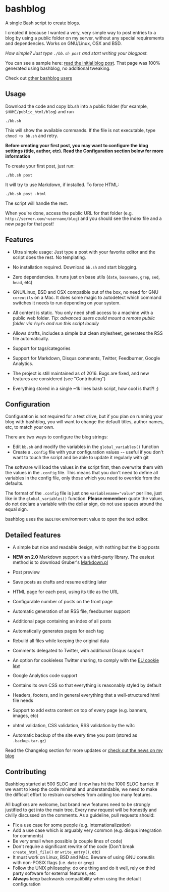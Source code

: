 bashblog
========

A single Bash script to create blogs.

I created it because I wanted a very, very simple way to post entries to
a blog by using a public folder on my server, without any special
requirements and dependencies. Works on GNU/Linux, OSX and BSD.

*How simple? Just type `./bb.sh post` and start writing your blogpost.*

You can see a sample here: [read the initial blog post]. That page was
100% generated using bashblog, no additional tweaking.

Check out [other bashblog users]

Usage
-----

Download the code and copy bb.sh into a public folder (for example,
`$HOME/public_html/blog`) and run

    ./bb.sh

This will show the available commands. If the file is not executable,
type `chmod +x bb.sh` and retry.

**Before creating your first post, you may want to configure the blog
settings (title, author, etc). Read the Configuration section below for
more information**

To create your first post, just run:

    ./bb.sh post

It will try to use Markdown, if installed. To force HTML:

    ./bb.sh post -html

The script will handle the rest.

When you're done, access the public URL for that folder (e.g.
`http://server.com/~username/blog`) and you should see the index file
and a new page for that post!

Features
--------

-   Ultra simple usage: Just type a post with your favorite editor and
    the script does the rest. No templating.

-   No installation required. Download `bb.sh` and start blogging.

-   Zero dependencies. It runs just on base utils (`date`, `basename`,
    `grep`, `sed`, `head`, etc)

-   GNU/Linux, BSD and OSX compatible out of the box, no need for GNU
    `coreutils` on a Mac. It does some magic to autodetect which command
    switches it needs to run depending on your system.

-   All content is static. You only need shell access to a machine with
    a public web folder. *Tip: advanced users could mount a remote
    public folder via `ftpfs` and run this script locally*

-   Allows drafts, includes a simple but clean stylesheet, generates the
    RSS file automatically.

-   Support for tags/categories

-   Support for Markdown, Disqus comments, Twitter, Feedburner,
    Google Analytics.

-   The project is still maintained as of 2016. Bugs are fixed, and new
    features are considered (see "Contributing")

-   Everything stored in a single ~1k lines bash script, how cool is
    that?! ;)

Configuration
-------------

Configuration is not required for a test drive, but if you plan on
running your blog with bashblog, you will want to change the default
titles, author names, etc, to match your own.

There are two ways to configure the blog strings:

-   Edit `bb.sh` and modify the variables in the `global_variables()`
    function
-   Create a `.config` file with your configuration values -- useful if
    you don't want to touch the script and be able to update it
    regularly with git

The software will load the values in the script first, then overwrite
them with the values in the `.config` file. This means that you don't
need to define all variables in the config file, only those which you
need to override from the defaults.

The format of the `.config` file is just one `variablename="value"` per
line, just like in the `global_variables()` function. **Please
remember:** quote the values, do not declare a variable with the dollar
sign, do not use spaces around the equal sign.

bashblog uses the `$EDITOR` environment value to open the text editor.

Detailed features
-----------------

-   A simple but nice and readable design, with nothing but the blog
    posts

-   **NEW on 2.0** Markdown support via a third-party library. The
    easiest method is to download Gruber's [Markdown.pl]

-   Post preview

-   Save posts as drafts and resume editing later

-   HTML page for each post, using its title as the URL

-   Configurable number of posts on the front page

-   Automatic generation of an RSS file, feedburner support

-   Additional page containing an index of all posts

-   Automatically generates pages for each tag

-   Rebuild all files while keeping the original data

-   Comments delegated to Twitter, with additional Disqus support

-   An option for cookieless Twitter sharing, to comply with the [EU
    cookie law]

-   Google Analytics code support

-   Contains its own CSS so that everything is reasonably styled by
    default

-   Headers, footers, and in general everything that a well-structured
    html file needs

-   Support to add extra content on top of every page (e.g. banners,
    images, etc)

-   xhtml validation, CSS validation, RSS validation by the w3c

-   Automatic backup of the site every time you post (stored as
    `.backup.tar.gz`)

Read the Changelog section for more updates or [check out the news on my
blog]

Contributing
------------

Bashblog started at 500 SLOC and it now has hit the 1000 SLOC barrier.
If we want to keep the code minimal and understandable, we need to make
the difficult effort to restrain ourselves from adding too many
features.

All bugfixes are welcome, but brand new features need to be strongly
justified to get into the main tree. Every new request will be honestly
and civilly discussed on the comments. As a guideline, pull requests
should:

-   Fix a use case for some people (e.g. internationalization)
-   Add a use case which is arguably very common (e.g. disqus
    integration for comments)
-   Be very small when possible (a couple lines of code)
-   Don't require a significant rewrite of the code (Don't break
    `create_html_file()` or `write_entry()`, etc)
-   It must work on Linux, BSD and Mac. Beware of using GNU coreutils
    with non-POSIX flags (i.e. `date` or `grep`)
-   Follow the UNIX philosophy: do one thing and do it well, rely on
    third party software for external features, etc
-   **Always** keep backwards compatibility when using the default
    configuration

  [read the initial blog post]: https://web.archive.org/web/20130520204024/http://mmb.pcb.ub.es/~carlesfe/blog/creating-a-simple-blog-system-with-a-500-line-bash-script.html
  [other bashblog users]: https://www.google.com/search?q=%22Generated+with+bashblog,+a+single+bash+script+to+easily+create+blogs+like+this+one%22
  [Markdown.pl]: http://daringfireball.net/projects/markdown/
  [EU cookie law]: https://github.com/cfenollosa/eu-cookie-law
  [check out the news on my blog]: http://cfenollosa.com/blog/tag_bashblog.html
